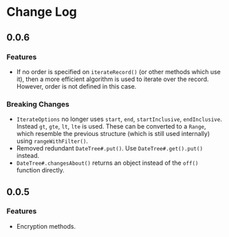 # Change Log

## 0.0.6

### Features

- If no order is specified on `iterateRecord()` (or other methods which use it), then a more
efficient algorithm is used to iterate over the record. However, order is not defined in this case.

### Breaking Changes

- `IterateOptions` no longer uses `start`, `end`, `startInclusive`, `endInclusive`. Instead
`gt`, `gte`, `lt`, `lte` is used. These can be converted to a `Range`, which resemble the previous
structure (which is still used internally) using `rangeWithFilter()`.
- Removed redundant `DateTree#.put()`. Use `DateTree#.get().put()` instead.
- `DateTree#.changesAbout()` returns an object instead of the `off()` function directly.

## 0.0.5

### Features

- Encryption methods.
